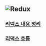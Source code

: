 ![Redux](https://img.shields.io/badge/Redux-764ABC?style=plastic&logo=Redux&logoColor=White)
---

### [리덕스 내용 정리](https://github.com/SOOBINIM/TIL/blob/main/React/redux%20def.md)

### [리덕스 흐름](https://github.com/SOOBINIM/TIL/blob/main/React/%EB%A6%AC%EB%8D%95%EC%8A%A4%20%EC%9D%B4%ED%95%B4%ED%95%98%EA%B8%B0%20(%EA%B7%B8%EB%A6%BC).md) 
